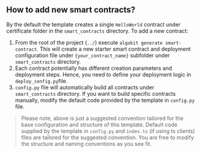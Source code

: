 ## How to add new smart contracts?

By the default the template creates a single `HelloWorld` contract under certificate folder in the `smart_contracts` directory. To add a new contract:

1. From the root of the project (`../`) execute `algokit generate smart-contract`. This will create a new starter smart contract and deployment configuration file under `{your_contract_name}` subfolder under `smart_contracts` directory.
2. Each contract potentially has different creation parameters and deployment steps. Hence, you need to define your deployment logic in `deploy_config.py`file.
3. `config.py` file will automatically build all contracts under `smart_contracts` directory. If you want to build specific contracts manually, modify the default code provided by the template in `config.py` file.

> Please note, above is just a suggested convention tailored for the base configuration and structure of this template. Default code supplied by the template in `config.py` and `index.ts` (if using ts clients) files are tailored for the suggested convention. You are free to modify the structure and naming conventions as you see fit.
